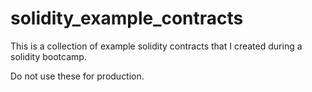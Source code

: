 # solidity_example_contracts
This is a collection of example solidity contracts that I created during a solidity bootcamp.

Do not use these for production.
